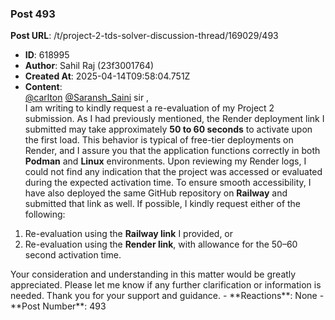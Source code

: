 ### Post 493
**Post URL**: /t/project-2-tds-solver-discussion-thread/169029/493
- **ID**: 618995
- **Author**: Sahil Raj  (23f3001764)
- **Created At**: 2025-04-14T09:58:04.751Z
- **Content**:  
  <a class="mention" href="/u/carlton">@carlton</a> <a class="mention" href="/u/saransh_saini">@Saransh_Saini</a> sir ,<br>
I am writing to kindly request a re-evaluation of my Project 2 submission. As I had previously mentioned, the Render deployment link I submitted may take approximately <strong>50 to 60 seconds</strong> to activate upon the first load. This behavior is typical of free-tier deployments on Render, and I assure you that the application functions correctly in both <strong>Podman</strong> and <strong>Linux</strong> environments.
Upon reviewing my Render logs, I could not find any indication that the project was accessed or evaluated during the expected activation time. To ensure smooth accessibility, I have also deployed the same GitHub repository on <strong>Railway</strong> and submitted that link as well.
If possible, I kindly request either of the following:
<ol>
<li>Re-evaluation using the <strong>Railway link</strong> I provided, or</li>
<li>Re-evaluation using the <strong>Render link</strong>, with allowance for the 50–60 second activation time.</li>
</ol>
Your consideration and understanding in this matter would be greatly appreciated. Please let me know if any further clarification or information is needed.
Thank you for your support and guidance.
- **Reactions**: None
- **Post Number**: 493

